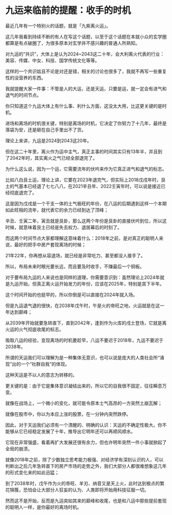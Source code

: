 # 九运来临前的提醒：收手的时机

最近几年有一个特别火的话题，就是「九紫离火运」。

这几年我看到持续不断的有人在写这个话题，以至于这个话题在本就小众的玄学圈都算是有点破圈了，为很多原本对玄学并不感兴趣的普通人所熟知。

对九运的“共识”，大体上是认为2024~2043这二十年，会大利离火代表的行业：美容、传媒、中女、科技、国学传统文化等等。

这样的一个共识姑且不论是对还是错，相关的讨论也很多了，我就不再写一些重复性的没营养的东西。

我就提醒大家一件事：不管是人的大运，还是天运，只要是运，就一定会有进气和退气的时间节点。

你只知道这个九运大体上有什么事、利什么方面，这没太大用，比这更关键的是时机。

进场和离场的时机很关键，特别是离场的时机，它决定了你努力了十几年，最终是落袋为安，还是砸在自己手里出不了货。

理论上来讲，九运是2024到2043这20年。

但在这二十年里，离火作为运中主气，真正主事的时间其实只有13年半，并且到了2042年时，其实离火之气已经全部退完了。

为什么这么说，因为一个运，它需要流年的伏吟来作为它真正进气和退气的标志。

比如八白艮土运，理论上讲，它要在2023年退完气，但实际上2018戊戌年时，艮土的气基本已经退了七七八八，在2021辛丑年、2022壬寅年时，可以说是接近已经彻底退完了。

这是因为戊戌是一个干支一体的土气极旺的年份，在八运的后期遇到这样一个本期如此旺相的流年，就代表它的余力已经到达了顶峰；

辛丑、壬寅二年，寅丑就是艮卦，那么这两个年份是艮卦的直接伏吟到位，所以这时候，就意味着艮土已经是失去权力、退居幕后的时刻了。

而这两个时间节点大家都理解这意味着什么：2018年之前，是对真正的聪明人来说，最好的把手中房产套现离场的时候；

21年22年，你再想从容退场，就已经是非常吃力、甚至都没人接手了。

所以，布局未来时眼光要长远，而且要及时收手，不赚最后一个铜板。

对于要布局九运的人来说也是同样的道理，你需要意识到：虽然理论上2024年就是九运开始，但真正离火运开始发力的年份，应该在2025年，特别是其下半年。

这个时间开始的也挺早的，所以你倒是可以直接在2024年就入场。

但是九运退气退的很快，在2038年戊午时，午是火的帝旺之地，火运就是在这一年达到巅峰；

从2039年开始就要急转直下，直到2042年，逢到作为火库的戌土登场，它就是离火运的火气彻底收尾的标志。


吸取八运的经验，变现离场的时机要趁早，八运不要迟于2018年，九运不要迟于2038年。


所谓的天运我们可以理解为是一种集体无意识，也可以说是庞大的人类社会所“涌现”出的一个“社群自我”的体现。

这种天运是不以人的意志为转移的。

更关键的是：由于它是集体意识凝结出来的，所以它的自我很不固定，往往瞬息万变。

就像在战场上，一个微小的变化，就可能令原本士气高昂的一方突然土崩瓦解；

就像在股市中，你以为本应上涨的股票，在一分钟内突然跌停。

因此，对于天运我们必须有一个清醒的、明确的认识：天运的不确定性极大。你不能够从它已经稳定发展了十年，推导出它明年还可以再顺风顺水。


它现在非常强盛，看着再扩大发展还很有余力，但也许明年突然一件小事就掀起了全局的崩溃。

就像2018年之前，除了少数独立思考能力极强、对经济学有深刻认识的人，可以判断出之后几年急转直下的房产市场的走势之外，我们大部分人都很难想象这几年的形式变化来的如此迅猛；

到了2038年时，戊午作为火的帝旺、羊刃、纳音又是天上火，此时达到极点的繁花锦簇，恐怕会让大部分人狂妄的认为、人类即将开始用科技征服一切。


然而这不是开始，反而是九运突如其来的巅峰和收尾，也是和八运中那些提前套现的聪明人一样，是你最好的离场时机。